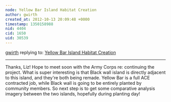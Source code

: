 ```yaml
---
node: Yellow Bar Island Habitat Creation
author: gwirth
created_at: 2012-10-13 20:09:48 +0000
timestamp: 1350158988
nid: 4404
cid: 1650
uid: 30539
---
```




[gwirth](../profile/gwirth) replying to: [Yellow Bar Island Habitat Creation](../notes/gwirth/10-13-2012/yellow-bar-island-habitat-creation)

----
Thanks, Liz! Hope to meet soon with the Army Corps re: continuing the project. What is super interesting is that Black wall island is directly adjacent to this island, and they're both being remade. Yellow Bar is a full ACE contracted job, while Black wall is going to be entirely planted by community members. So next step is to get some comparative analysis imagery between the two islands, hopefully during planting day! 
